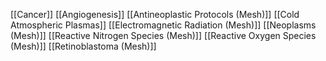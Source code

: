 [[Cancer]]
[[Angiogenesis]]
[[Antineoplastic Protocols (Mesh)]]
[[Cold Atmospheric Plasmas]]
[[Electromagnetic Radiation (Mesh)]]
[[Neoplasms (Mesh)]]
[[Reactive Nitrogen Species (Mesh)]]
[[Reactive Oxygen Species (Mesh)]]
[[Retinoblastoma (Mesh)]]
